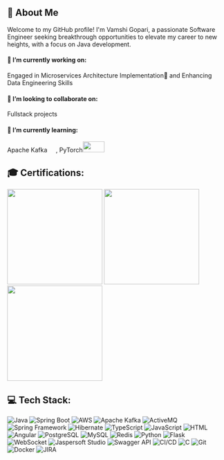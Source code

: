 ## 💫 About Me
Welcome to my GitHub profile! I'm Vamshi Gopari, a passionate Software Engineer seeking breakthrough opportunities to elevate my career to new heights, with a focus on Java development.

#### 🔭 I’m currently working on:
Engaged in Microservices Architecture Implementation🚀 and Enhancing Data Engineering Skills

#### 👯 I’m looking to collaborate on:
Fullstack projects

#### 🌱 I’m currently learning:
Apache Kafka<img src="https://icon.icepanel.io/Technology/svg/Apache-Kafka.svg" width="20px" height="13px">, PyTorch<img src="https://www.vectorlogo.zone/logos/pytorch/pytorch-ar21.svg" width="50px" height="25px">

## 🎓 Certifications:
<a href="https://www.credential.net/1c20eaa0-dfe1-45a8-bd38-4e734fadd232" target="_blank"><img src="https://github.com/vgopari/vgopari/assets/47558150/fec00c79-dcb9-4019-8704-c4c57d2826d3" width="220px" height="220px"></a>
<a href="https://www.credly.com/badges/535b7c16-0026-418c-b614-e8f00fb66201" target="_blank"><img src="https://github.com/vgopari/vgopari/assets/47558150/5689ee80-25f0-4431-8140-af50a1602151" width="220px" height="220px"></a>
<a href="https://www.credly.com/badges/21c24970-4c98-4e04-98fe-b5cca7c2b8d5" target="_blank"><img src="https://github.com/vgopari/vgopari/assets/47558150/461ecb7b-c745-4b37-a7a9-47854c060792" width="220px" height="220px"></a>




## 💻 Tech Stack:
![Java](https://img.shields.io/badge/-Java-blue?style=for-the-badge&logoColor=white&logo=openjdk) ![Spring Boot](https://img.shields.io/badge/-Spring%20Boot-6DB33F?logoColor=white&style=for-the-badge&logo=spring-boot) ![AWS](https://img.shields.io/badge/AWS-orange?style=for-the-badge&logo=amazon-aws) ![Apache Kafka](https://img.shields.io/badge/-Apache%20Kafka-black?style=for-the-badge&logo=apache-kafka) ![ActiveMQ](https://img.shields.io/badge/-ActiveMQ-c12766?style=for-the-badge&logo=activemq) ![Spring Framework](https://img.shields.io/badge/-Spring%20Framework-6DB33F?logoColor=white&style=for-the-badge&logo=spring) ![Hibernate](https://img.shields.io/badge/-Hibernate-59666C?style=for-the-badge&logo=hibernate) ![TypeScript](https://img.shields.io/badge/-TypeScript-007acc?style=for-the-badge&logoColor=white&logo=typescript) ![JavaScript](https://img.shields.io/badge/-JavaScript-323330?style=for-the-badge&logo=javascript) ![HTML](https://img.shields.io/badge/-HTML-E34F26?logoColor=white&style=for-the-badge&logo=html5) ![Angular](https://img.shields.io/badge/-Angular-c3002f?logoColor=white&style=for-the-badge&logo=angular)  ![PostgreSQL](https://img.shields.io/badge/-PostgreSQL-336791?style=for-the-badge&logoColor=white&logo=postgresql) ![MySQL](https://img.shields.io/badge/-MySQL-00758f?style=for-the-badge&logoColor=fff&logo=mysql) ![Redis](https://img.shields.io/badge/-Redis-c3002f?logoColor=white&style=for-the-badge&logo=redis)  ![Python](https://img.shields.io/badge/-Python-4584b6?style=for-the-badge&logoColor=FFDE57&logo=python) ![Flask](https://img.shields.io/badge/-Flask-000?style=for-the-badge&logo=flask) ![WebSocket](https://img.shields.io/badge/-WebSocket-4169E1?style=for-the-badge&logo=websocket) ![Jaspersoft Studio](https://img.shields.io/badge/-Jaspersoft%20Studio-blue?style=for-the-badge&logo=jaspersoft-studio) ![Swagger API](https://img.shields.io/badge/-Swagger%20API-green?logoColor=white&style=for-the-badge&logo=swagger) ![CI/CD](https://img.shields.io/badge/-CI%2FCD-007BFF?style=for-the-badge&logo=azure-pipelines) ![C](https://img.shields.io/badge/-C-5C6BC0?style=for-the-badge&logoColor=white&logo=c) ![Git](https://img.shields.io/badge/-Git-f14e32?logoColor=white&style=for-the-badge&logo=git) ![Docker](https://img.shields.io/badge/-Docker-2496ED?style=for-the-badge&logoColor=white&logo=docker) ![JIRA](https://img.shields.io/badge/-jira-darkblue?style=for-the-badge&logo=jira)




<!--
**vgopari/vgopari** is a ✨ _special_ ✨ repository because its `README.md` (this file) appears on your GitHub profile.

Here are some ideas to get you started:

- 🔭 I’m currently working on ...
- 🌱 I’m currently learning ...
- 👯 I’m looking to collaborate on ...
- 🤔 I’m looking for help with ...
- 💬 Ask me about ...
- 📫 How to reach me: ...
- 😄 Pronouns: ...
- ⚡ Fun fact: ...
-->
